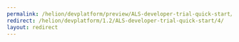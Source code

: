 ```yaml
---
permalink: /helion/devplatform/preview/ALS-developer-trial-quick-start/4/
redirect: /helion/devplatform/1.2/ALS-developer-trial-quick-start/4/
layout: redirect
---
```

<!--PUBLISHED-->


<!--
Instructions:
permalink = The deprecated URL that you want to redirect to a new URL.
redirect  = The new URL.
Give your file the same name as the file that you are redirecting to.

Change UNDER REVISION as appropriate for your situation.

Remove the "publish:false" line from the header; it's only here to prevent this example from being built.
-->

